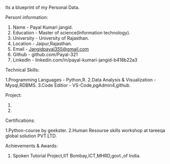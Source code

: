 Its a blueprint of my Personal Data.

Personl information:

1. Name - Payal Kumari jangid.
2. Education - Master of science(Information technology).
3. University - University of Rajasthan.
4. Location - Jaipur,Rajasthan.
5. Email - Jangidpayal355@gmail.com
6. Github - github.com/Payal-321
7. Linkedln - linkedin.com/in/payal-kumari-jangid-b418b22a3

Technical Skills:

1.Programming Languages - Python,R.
2.Data Analysis & Visualization - Mysql,RDBMS.
3.Code Editior - VS-Code,pgAdmin4,github.

Project:

1.
2.


Certifications:

1.Python-course by geekster.
2.Human Resourse skills workshop at tareeqa global solution PVT.LTD.

Achievements & Awards:

1. Spoken Tutorial Project,IIT Bombay,ICT,MHRD,govt.,of India.
 
